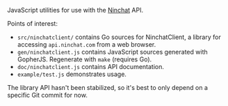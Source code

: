 JavaScript utilities for use with the [Ninchat](https://ninchat.com) API.

Points of interest:

- `src/ninchatclient/` contains Go sources for NinchatClient, a library for
  accessing `api.ninchat.com` from a web browser.
- `gen/ninchatclient.js` contains JavaScript sources generated with GopherJS.
  Regenerate with `make` (requires Go).
- `doc/ninchatclient.js` contains API documentation.
- `example/test.js` demonstrates usage.

The library API hasn't been stabilized, so it's best to only depend on a
specific Git commit for now.
